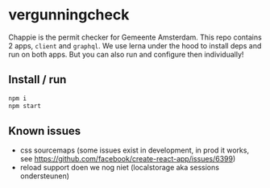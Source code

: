 # vergunningcheck

Chappie is the permit checker for Gemeente Amsterdam.
This repo contains 2 apps, `client` and `graphql`.
We use lerna under the hood to install deps and run on both apps.
But you can also run and configure then individually!

## Install / run

```bash
npm i
npm start
```

## Known issues

- css sourcemaps (some issues exist in development, in prod it works, see https://github.com/facebook/create-react-app/issues/6399)
- reload support doen we nog niet (localstorage aka sessions ondersteunen)
